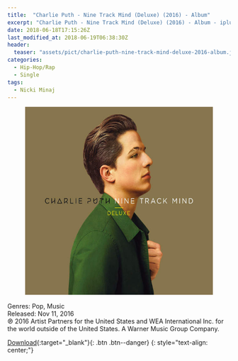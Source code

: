 ```yaml
---
title:  "Charlie Puth - Nine Track Mind (Deluxe) (2016) - Album"
excerpt: "Charlie Puth - Nine Track Mind (Deluxe) (2016) - Album - iplustify."
date: 2018-06-18T17:15:26Z
last_modified_at: 2018-06-19T06:38:30Z
header:
  teaser: "assets/pict/charlie-puth-nine-track-mind-deluxe-2016-album.jpg"
categories: 
  - Hip-Hop/Rap
  - Single
tags:
  - Nicki Minaj
---
```


<figure class="align-center">
  <img src="/assets/pict/charlie-puth-nine-track-mind-deluxe-2016-album.jpg" alt="Charlie Puth - Nine Track Mind (Deluxe) (2016) - Album">
</figure> 
Genres: Pop, Music 
<br>Released: Nov 11, 2016 
<br>℗ 2016 Artist Partners for the United States and WEA International Inc. for the world outside of the United States. A Warner Music Group Company.
  

[Download](http://zipansion.com/1cods){:target="_blank"}{: .btn .btn--danger}
{: style="text-align: center;"}


